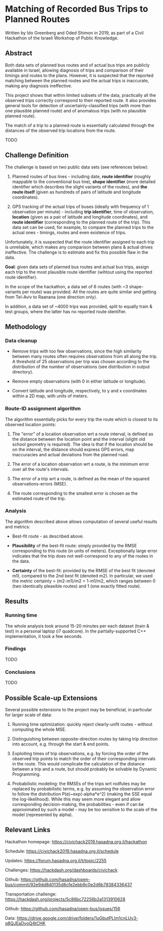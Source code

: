 # Matching of Recorded Bus Trips to Planned Routes

Written by Ido Greenberg and Oded Shimon in 2019, as part of a Civil Hackathon of the Israeli Workshop of Public Knowledge.

## Abstract
Both data sets of planned bus routes and of actual bus trips are publicly available in Israel, allowing diagnosis of trips and comparison of their timings and routes to the plans.
However, it is suspected that the reported matching between the planned routes and the actual trips is inaccurate, making any diagnosis ineffective.

This project shows that within limited subsets of the data, practically all the observed trips correctly correspond to their reported route.
It also provides general tools for detection of uncertainly-classified trips (with more than one plausible planned route) and of anomalous trips (with no plausible planned route).

The match of a trip to a planned route is essentially calculated through the distances of the observed trip locations from the route.

TODO

## Challenge Definition

The challenge is based on two public data sets (see references below):

1. Planned routes of bus lines - including date, **route identifier** (roughly mappable to the conventional bus line), **shape identifier** (more detailed identifier which describes the slight variants of the routes), and **the route itself** (given as hundreds of pairs of latitude and longitude coordinates).

2. GPS tracking of the actual trips of buses (ideally with frequency of 1 observation per minute) - including **trip identifier**, time of observation, **location** (given as a pair of latitude and longitude coordinates), and **route identifier** (corresponding to the planned route of the trip).
This data set can be used, for example, to compare the planned trips to the actual ones - timings, routes and even existence of trips.

Unfortunately, it is suspected that the route identifier assigned to each trip is unreliable, which makes any comparison between plans & actual drives ineffective.
The challenge is to estimate and fix this possible flaw in the data.

**Goal**: given data sets of planned bus routes and actual bus trips, assign each trip to the most plausible route identifier (wihtout using the reported route identifier).

In the scope of the hackathon, a data set of 6 routes (with ~3 shape-variants per route) was provided. All the routes are quite similar and getting from Tel-Aviv to Raanana (one direction only).

In addition, a data set of ~4000 trips was provided, split to equally train & test groups, where the latter has no reported route identifier.

## Methodology
### Data cleanup

- Remove trips with too few observations, since the high similarity between many routes often requires observations from all along the trip. A threshold of 25 observations per trip was chosen according to the distribution of the number of observations (see distribution in output directory).

- Remove empty observations (with 0 in either latitude or longitude).

- Convert latitude and longitude, respectively, to y and x coordinates within a 2D map, with units of meters.

### Route-ID assignment algorithm

The algorithm essentially picks for every trip the route which is closest to its observed location points:

1. The "error" of a location observation wrt a route interval, is defined as the distance between the location point and the interval (slight old school geometry is required).
The idea is that if the location should be on the interval, the distance should express GPS errors, map inaccuracies and actual deviations from the planned road.

2. The error of a location observation wrt a route, is the minimum error over all the route's intervals.

3. The error of a trip wrt a route, is defined as the mean of the squared observations-errors (MSE).

4. The route corresponding to the smallest error is chosen as the estimated route of the trip.

### Analysis
The algorithm described above allows computation of several useful results and metrics:

- Best-fit route - as described above.

- **Plausibility** of the best-fit route: simply provided by the RMSE corresponding to this route (in units of meters). Exceptionally large error indicates that the trip does not well-correspond to any of the routes in the data.

- **Certainty** of the best-fit: provided by the RMSE of the best fit (denoted m1), compared to the 2nd best fit (denoted m2). In particular, we used the metric certainty = (m2-m1)/m2 = 1-m1/m2, which ranges between 0 (two identically pleasible routes) and 1 (one exactly fitted route).

## Results
### Running time
The whole analysis took around 15-20 minutes per each dataset (train & test) in a personal laptop (i7 quadcore).
In the partially-supported C++ implementation, it took a few seconds.

### Findings
TODO

### Conclusions
TODO

## Possible Scale-up Extensions
Several possible extensions to the project may be beneficial, in particular for larger scale of data:

1. Running time optimization: quickly reject clearly-unfit routes - without computing the whole MSE.

2. Distinguishing between opposite-direction routes by taking trip direction into account, e.g. through the start & end points.

3. Exploiting times of trip observations, e.g. by forcing the order of the observed trip points to match the order of their corresponding intervals in the route. This would complicate the calculation of the distance between a trip and a route, but should probably be solvable by Dynamic Programming.

4. Probabilistic modeling: the RMSEs of the trips wrt rodfutes may be replaced by probabilistic terms, e.g. by assuming the observation error to follow the distribution P(e)~exp(-alpha\*e^2) (making the SSE equal the log-likelihood).
While this may seem more elegant and allow corresponding decision-making, the probabilities - even if can be approximated by such a model - may be too sensitive to the scale of the model (represented by alpha).

## Relevant Links

Hackathon homepage:
https://civichack2019.hasadna.org.il/hackathon

Schedule:
https://civichack2019.hasadna.org.il/schedule

Updates:
https://forum.hasadna.org.il/t/topic/2255


Challenges:
https://hackdash.org/dashboards/civichack

Github:
https://github.com/hasadna/open-bus/commit/92e9dd8d0135d8cfe2ebb9c0e2d6b78384336437


Transportation challenge:
https://hackdash.org/projects/5c86bc72256b2a1313910628

Github:
https://github.com/hasadna/open-bus/issues/156

Data:
https://drive.google.com/drive/folders/1uGbutPLIm1cnLUy3-q8QJEaDyoQ4tCHK
